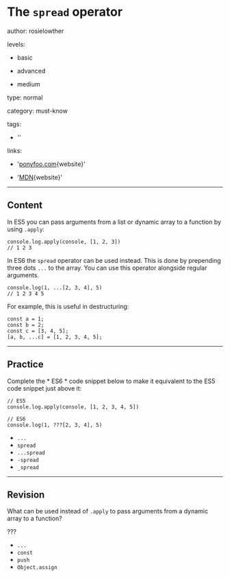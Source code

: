 # The `spread` operator
author: rosielowther

levels:

  - basic

  - advanced

  - medium

type: normal

category: must-know

tags:

  - ''

links:

  - '[ponyfoo.com](https://ponyfoo.com/articles/es6-spread-and-butter-in-depth){website}'
  
  - '[MDN](https://developer.mozilla.org/en-US/docs/Web/JavaScript/Reference/Operators/Destructuring_assignment#Array_destructuring){website}'
---
## Content

In ES5 you can pass arguments from a list or dynamic array to a function by using `.apply`:
```
console.log.apply(console, [1, 2, 3])
// 1 2 3
```
In ES6 the `spread` operator can be used instead. This is done by prepending three dots `...` to the array. You can use this operator alongside regular arguments.
```
console.log(1, ...[2, 3, 4], 5)
// 1 2 3 4 5
```
For example, this is useful in destructuring:
```
const a = 1;
const b = 2;
const c = [3, 4, 5];
[a, b, ...c] = [1, 2, 3, 4, 5];
```

---
## Practice

Complete the * ES6 * code snippet below to make it equivalent to the ES5 code snippet just above it:

```
// ES5
console.log.apply(console, [1, 2, 3, 4, 5])

// ES6
console.log(1, ???[2, 3, 4], 5)
```
* `...`
* `spread`
* `...spread`
* `-spread`
* `_spread`

---
## Revision

What can be used instead of `.apply` to pass arguments from a dynamic array to a function?

???

* `...`
* `const`
* `push`
* `Object.assign`
